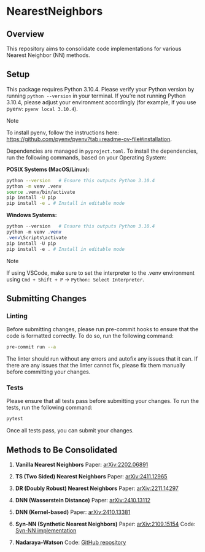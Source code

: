 # NearestNeighbors
## Overview
This repository aims to consolidate code implementations for various Nearest Neighbor (NN) methods.

## Setup
This package requires Python 3.10.4. Please verify your Python version by running `python --version` in your terminal. If you’re not running Python 3.10.4, please adjust your environment accordingly (for example, if you use pyenv: `pyenv local 3.10.4`).

> [!NOTE]
> To install pyenv, follow the instructions here: https://github.com/pyenv/pyenv?tab=readme-ov-file#installation.

Dependencies are managed in `pyproject.toml`. To install the dependencies, run the following commands, based on your Operating System:

**POSIX Systems (MacOS/Linux):**
```bash
python --version   # Ensure this outputs Python 3.10.4
python -m venv .venv
source .venv/bin/activate
pip install -U pip
pip install -e . # Install in editable mode
```
**Windows Systems:**
```powershell
python --version   # Ensure this outputs Python 3.10.4
python -m venv .venv
.venv\Scripts\activate
pip install -U pip
pip install -e . # Install in editable mode
```

> [!NOTE]
> If using VSCode, make sure to set the interpreter to the .venv environment using `Cmd + Shift + P` -> `Python: Select Interpreter`.

## Submitting Changes
### Linting
Before submitting changes, please run pre-commit hooks to ensure that the code is formatted correctly. To do so, run the following command:
```bash
pre-commit run --a
```
The linter should run without any errors and autofix any issues that it can. If there are any issues that the linter cannot fix, please fix them manually before committing your changes.


### Tests
Please ensure that all tests pass before submitting your changes. To run the tests, run the following command:
```bash
pytest
```
Once all tests pass, you can submit your changes.

## Methods to Be Consolidated
1. **Vanilla Nearest Neighbors**
   Paper: [arXiv:2202.06891](https://arxiv.org/pdf/2202.06891)

2. **TS (Two Sided) Nearest Neighbors**
   Paper: [arXiv:2411.12965](https://arxiv.org/pdf/2411.12965)

3. **DR (Doubly Robust) Nearest Neighbors**
   Paper: [arXiv:2211.14297](https://arxiv.org/pdf/2211.14297)

4. **DNN (Wasserstein Distance)**
   Paper: [arXiv:2410.13112](https://arxiv.org/pdf/2410.13112)

5. **DNN (Kernel-based)**
   Paper: [arXiv:2410.13381](https://arxiv.org/pdf/2410.13381)

6. **Syn-NN (Synthetic Nearest Neighbors)**
   Paper: [arXiv:2109.15154](https://arxiv.org/pdf/2109.15154)
   Code: [Syn-NN implementation](https://github.com/AbdullahO/What-If/blob/main/algorithms/snn_biclustering.py)

7. **Nadaraya-Watson**
   Code: [GitHub repository](https://github.com/ag2435/npr/tree/main/npr/nw)

